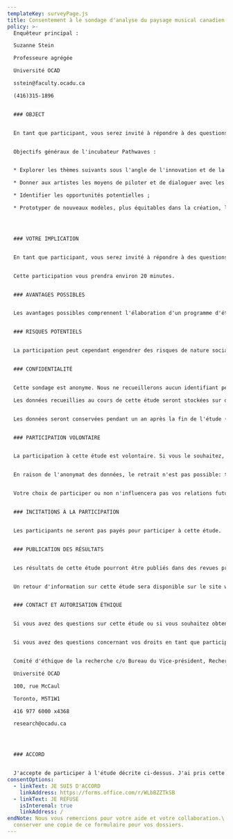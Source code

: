 ```yaml
---
templateKey: surveyPage.js
title: Consentement à le sondage d'analyse du paysage musical canadien
policy: >-
  Enquêteur principal :

  Suzanne Stein

  Professeure agrégée

  Université OCAD

  sstein@faculty.ocadu.ca

  (416)315-1896


  ### OBJECT


  En tant que participant, vous serez invité à répondre à des questions sur les changements qui affectent le paysage musical au Canada, y compris les possibilités et les obstacles à sa participation à l'aide des technologies numériques. Cette recherche permettra d'orienter le contenu et le programme d'études de l'incubateur Pathwaves, un partenariat entre Envision Management, le Centre Phi et l'Université OCAD. Cette recherche est menée par l'Université OCAD, sous la supervision de Suzanne Stein, directrice du Super Ordinary Lab de l'Université OCAD.


  Objectifs généraux de l'incubateur Pathwaves :


  * Explorer les thèmes suivants sous l'angle de l'innovation et de la perturbation numérique, en particulier la musique enregistrée, les performances musicales en direct ainsi que leur processus créatif ;

  * Donner aux artistes les moyens de piloter et de dialoguer avec les évolutions technologiques en remettant en cause l'inégalité systémique et l'inaccessibilité des modèles actuels ;

  * Identifier les opportunités potentielles ;

  * Prototyper de nouveaux modèles, plus équitables dans la création, la production et la distribution.




  ### VOTRE IMPLICATION


  En tant que participant, vous serez invité à répondre à des questions sur les changements qui affectent le paysage musical au Canada, y compris les possibilités et les obstacles à sa participation à l'aide des technologies numériques.


  Cette participation vous prendra environ 20 minutes.


  ### AVANTAGES POSSIBLES


  Les avantages possibles comprennent l'élaboration d'un programme d'études pour l'incubateur ainsi que des recherches plus approfondies sur des sujets de préoccupation et d'intérêt. Les résultats nous aideront à mieux comprendre l'environnement changeant de l'industrie de la musique au Canada. Nous souhaitons comprendre comment les technologies peuvent aider les musiciens canadiens à expérimenter autour de la musique enregistrée, les performances musicales en direct ainsi que leur processus créatif.


  ### RISQUES POTENTIELS


  La participation peut cependant engendrer des risques de nature sociale. Ces risques comprennent le sentiment ou la possibilité d'un rabaissement de statut en raison des révélations sur les problèmes d'inclusion ou d'exclusion dans l’industrie musicale au Canada, ainsi que l'identification des inconforts potentiels liés aux technologies. Ces préoccupations sont prises en compte dans la conception de l'étude, qui est anonyme et administrée par le serveur sécurisé de l'Université OCAD. Seuls les chercheurs nommés auront accès aux données qui en ressortiront.


  ### CONFIDENTIALITÉ


  Cette sondage est anonyme. Nous ne recueillerons aucun identifiant personnel.

  Les données recueillies au cours de cette étude seront stockées sur des serveurs sécurisés de l'Université OCAD.


  Les données seront conservées pendant un an après la fin de l'étude (Mars 2023), après quoi tous les fichiers seront supprimés. L'accès à ces données sera strictement limité aux chercheurs de l'Université OCAD nommés sur ce projet : Suzanne Stein, Rebecca Black, Fran Rawlings et Ziyan Hossian.


  ### PARTICIPATION VOLONTAIRE


  La participation à cette étude est volontaire. Si vous le souhaitez, vous pouvez refuser de répondre à toute question ou de participer à tout élément de l'étude.  


  En raison de l'anonymat des données, le retrait n'est pas possible: toutes les données saisies seront conservées mais le sondage peut être interrompue, en quittant le processus quand vous le souhaitez.


  Votre choix de participer ou non n'influencera pas vos relations futures avec l'Université OCAD, le Centre Phi ou Envision Management.


  ### INCITATIONS À LA PARTICIPATION


  Les participants ne seront pas payés pour participer à cette étude.


  ### PUBLICATION DES RÉSULTATS


  Les résultats de cette étude pourront être publiés dans des revues professionnelles et présentés lors de conférences et de colloques. Dans toute publication, les données seront présentées sous forme agrégée.


  Un retour d'information sur cette étude sera disponible sur le site web d' Envision Management avec des liens vers les résultats de l'incubateur Pathwaves.


  ### CONTACT ET AUTORISATION ÉTHIQUE


  Si vous avez des questions sur cette étude ou si vous souhaitez obtenir des informations complémentaires, n'hésitez pas à nous contacter. Si vous avez des questions ultérieures sur la recherche, vous pouvez contacter la chercheuse principale Suzanne Stein en utilisant les coordonnées fournies ci-dessus. Cette étude a été examinée et a reçu l'approbation éthique du Comité d'éthique de la recherche de l'Université OCAD (numéro d'approbation du CER: 2021-48). 


  Si vous avez des questions concernant vos droits en tant que participant à cette étude, veuillez contacter:


  Comité d'éthique de la recherche c/o Bureau du Vice-président, Recherche et Innovation

  Université OCAD

  100, rue McCaul

  Toronto, M5T1W1

  416 977 6000 x4368

  research@ocadu.ca




  ### ACCORD


  J'accepte de participer à l'étude décrite ci-dessus. J'ai pris cette décision sur la base des informations que j'ai lu dans le texte d'information et de consentement.  J'ai eu l'occasion de recevoir tous les détails supplémentaires que je souhaitais sur l'étude et je comprends que je peux poser des questions dans le futur.
consentOptions:
  - linkText: JE SUIS D'ACCORD
    linkAddress: https://forms.office.com/r/WLbBZZTkSB
  - linkText: JE REFUSE
    isInterenal: true
    linkAddress: /
endNote: Nous vous remercions pour votre aide et votre collaboration.\ Veuillez
  conserver une copie de ce formulaire pour vos dossiers.
---
```

